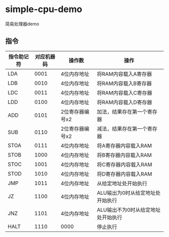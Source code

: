 # simple-cpu-demo
简易处理器demo

## 指令
| 指令助记符 | 对应机器码 | 操作数 | 操作 |
| -------- | -------- | --- | ------ |
| LDA | 0001 | 4位内存地址 | 将RAM内容载入A寄存器 |
| LDB | 0010 | 4位内存地址 | 将RAM内容载入B寄存器 |
| LDC | 0011 | 4位内存地址 | 将RAM内容载入C寄存器 |
| LDD | 0100 | 4位内存地址 | 将RAM内容载入D寄存器 |
| ADD | 0101 | 2位寄存器编号x2 | 加法，结果存在第一个寄存器 |
| SUB | 0110 | 2位寄存器编号x2 | 减法，结果存在第一个寄存器 |
| STOA | 0111 | 4位内存地址 | 将A寄存器内容载入RAM |
| STOB | 1000 | 4位内存地址 | 将B寄存器内容载入RAM |
| STOC | 1001 | 4位内存地址 | 将C寄存器内容载入RAM |
| STOD | 1010 | 4位内存地址 | 将D寄存器内容载入RAM |
| JMP | 1011 | 4位内存地址 | 从给定地址处开始执行 |
| JZ | 1100 | 4位内存地址 | ALU输出为0时从给定地址处开始执行 |
| JNZ | 1101 | 4位内存地址 | ALU输出不为0时从给定地址处开始执行 |
| HALT | 1110 | 0000 | 停止执行 |
